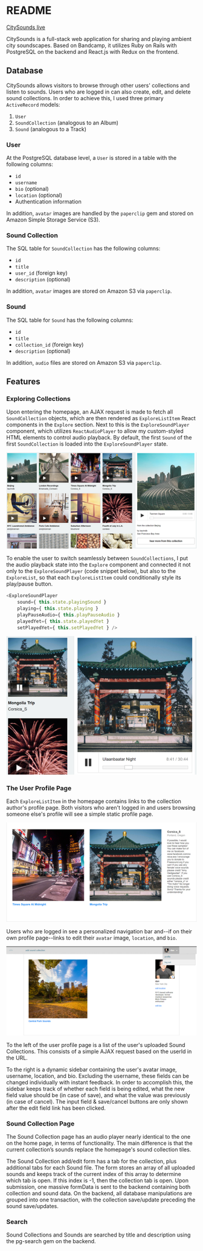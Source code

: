 # README

[CitySounds live][heroku]

[heroku]: http://www.citysoundsapp.com/#/

CitySounds is a full-stack web application for sharing and playing ambient city soundscapes. Based on Bandcamp, it utilizes Ruby on Rails with PostgreSQL on the backend and React.js with Redux on the frontend.

## Database

CitySounds allows visitors to browse through other users' collections and listen to sounds. Users who are logged in can also create, edit, and delete sound collections. In order to achieve this, I used three primary `ActiveRecord` models:
1. `User`
2. `SoundCollection` (analogous to an Album)
3. `Sound` (analogous to a Track)

### User

At the PostgreSQL database level, a `User` is stored in a table with the following columns:
- `id`
- `username`
- `bio` (optional)
- `location` (optional)
- Authentication information

In addition, `avatar` images are handled by the `paperclip` gem and stored on Amazon Simple Storage Service (S3).

### Sound Collection

The SQL table for `SoundCollection` has the following columns:
- `id`
- `title`
- `user_id` (foreign key)
- `description` (optional)

In addition, `avatar` images are stored on Amazon S3 via `paperclip`.

### Sound

The SQL table for `Sound` has the following columns:
- `id`
- `title`
- `collection_id` (foreign key)
- `description` (optional)

In addition, `audio` files are stored on Amazon S3 via `paperclip`.

## Features

### Exploring Collections

Upon entering the homepage, an AJAX request is made to fetch all `SoundCollection` objects, which are then rendered as `ExploreListItem` React components in the `Explore` section. Next to this is the `ExploreSoundPlayer` component, which utilizes `ReactAudioPlayer` to allow my custom-styled HTML elements to control audio playback. By default, the first `Sound` of the first `SoundCollection` is loaded into the `ExploreSoundPlayer` state.

![explore](https://raw.githubusercontent.com/ygdanchoi/city-sounds/master/docs/clippings/explore.jpg)

To enable the user to switch seamlessly between `SoundCollections`, I put the audio playback state into the `Explore` component and connected it not only to the `ExploreSoundPlayer` (code snippet below), but also to the `ExploreList`, so that each `ExploreListItem` could conditionally style its play/pause button.

```js
<ExploreSoundPlayer
    sound={ this.state.playingSound }
    playing={ this.state.playing }
    playPauseAudio={ this.playPauseAudio }
    playedYet={ this.state.playedYet }
    setPlayedYet={ this.setPlayedYet } />
```

![explore_sound_player](https://raw.githubusercontent.com/ygdanchoi/city-sounds/master/docs/clippings/explore_sound_player.jpg)

### The User Profile Page

Each `ExploreListItem` in the homepage contains links to the collection author's profile page. Both visitors who aren't logged in and users browsing someone else's profile will see a simple static profile page.

![user_profile_static](https://raw.githubusercontent.com/ygdanchoi/city-sounds/master/docs/clippings/user_profile_static.jpg)

Users who are logged in see a personalized navigation bar and--if on their own profile page--links to edit their `avatar` image, `location`, and `bio`.

![user_profile_dynamic](https://raw.githubusercontent.com/ygdanchoi/city-sounds/master/docs/clippings/user_profile_dynamic.jpg)

To the left of the user profile page is a list of the user's uploaded Sound Collections. This consists of a simple AJAX request based on the userId in the URL.

To the right is a dynamic sidebar containing the user's avatar image, username, location, and bio. Excluding the username, these fields can be changed individually with instant feedback. In order to accomplish this, the sidebar keeps track of whether each field is being edited, what the new field value should be (in case of save), and what the value was previously (in case of cancel). The input field & save/cancel buttons are only shown after the edit field link has been clicked.

### Sound Collection Page

The Sound Collection page has an audio player nearly identical to the one on the home page, in terms of functionality. The main difference is that the current collection’s sounds replace the homepage's sound collection tiles.

The Sound Collection add/edit form has a tab for the collection, plus additional tabs for each Sound file. The form stores an array of all uploaded sounds and keeps track of the current index of this array to determine which tab is open. If this index is -1, then the collection tab is open. Upon submission, one massive formData is sent to the backend containing both collection and sound data. On the backend, all database manipulations are grouped into one transaction, with the collection save/update preceding the sound save/updates.

### Search

Sound Collections and Sounds are searched by title and description using the pg-search gem on the backend.
